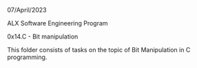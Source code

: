07/April/2023

ALX Software Engineering Program

0x14.C - Bit manipulation

This folder consists of tasks on the topic of Bit Manipulation in C programming.
